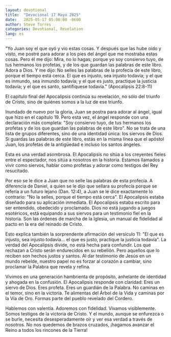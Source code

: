 ```yaml
---
layout: devotional
title:  "Devocional 17 Mayo 2025"
date:   2025-05-17 05:00:00 -0600
author: Steve Torres
categories: Devotional, Revelation
lang: es
---
```


<div class="scripture">
  "Yo Juan soy el que oyó y vio estas cosas. Y después que las hube oído y visto, me postré para adorar a los pies del ángel que me mostraba estas cosas. Pero él me dijo: Mira, no lo hagas; porque yo soy consiervo tuyo, de tus hermanos los profetas, y de los que guardan las palabras de este libro. Adora a Dios. Y me dijo: No selles las palabras de la profecía de este libro, porque el tiempo está cerca. El que es injusto, sea injusto todavía; y el que es inmundo, sea inmundo todavía; y el que es justo, practique la justicia todavía; y el que es santo, santifíquese todavía." (Apocalipsis 22:8-11)
</div>

El capítulo final del Apocalipsis continúa su revelación, no sólo del triunfo de Cristo, sino de quiénes somos a la luz de ese triunfo.

Inundado de nuevo por la gloria, Juan se postra para adorar al ángel, igual que hizo en el capítulo 19. Pero esta vez, el ángel responde con una declaración más completa: "Soy consiervo tuyo, de tus hermanos los profetas y de los que guardan las palabras de este libro". No se trata de una lista de grupos diferentes, sino de una identidad única: los siervos de Dios. Si guardas las palabras de este libro, estás en la misma línea que el apóstol Juan, los profetas de la antigüedad e incluso los santos ángeles.

Esta es una verdad asombrosa. El Apocalipsis no sitúa a los creyentes fieles entre el espectador, nos sitúa a nosotros en la historia. Estamos llamados a vivir como siervos, hablar como profetas y adorar como testigos del Rey resucitado.

Por eso se le dice a Juan que no selle las palabras de esta profecía. A diferencia de Daniel, a quien se le dijo que sellara su profecía porque se refería a un futuro lejano (Dan. 12:4), a Juan se le dice exactamente lo contrario: "No la selles, porque el tiempo está cerca". El Apocalipsis estaba diseñado para su aplicación inmediata. El Apocalipsis estaba escrito para ser entendido, obedecido y proclamado. Dios no está jugando a juegos esotéricos, está equipando a sus siervos para un testimonio fiel en la historia. Son las órdenes de marcha de la Iglesia, un manual de fidelidad al pacto en la era del reinado de Cristo.

Esto explica también la sorprendente afirmación del versículo 11: "El que es injusto, sea injusto todavía... el que es justo, practique la justicia todavía". La verdad del Apocalipsis divide, no está hecha para confundir. Los que rechazan a Cristo serán endurecidos en su rebelión. Pero aquellos que lo reciben son hechos justos y santos. Al dar testimonio de Jesús en un mundo rebelde, nuestro papel no es forzar al corazón a cambiar, sino proclamar la Palabra que revela y refina.

Vivimos en una generación hambrienta de propósito, anhelante de identidad y ahogada en la confusión. El Apocalipsis responde con claridad: Eres un siervo de Dios. Eres profeta. Eres un guardián de la Palabra. No caminas en el temor, sino en la victoria. Te alimentas del Árbol de la Vida y caminas por la Vía de Oro. Formas parte del pueblo revelado del Cordero.

Hablemos con valentía. Adoremos con fidelidad. Vivamos visiblemente. Somos testigos de la victoria de Cristo. Y el mundo, aunque se enfurezca o se burle, necesita desesperadamente oír y ver esa verdad a través de nosotros. No nos quedemos de brazos cruzados, ¡hagamos avanzar el Reino a todos los rincones de la Tierra! 
